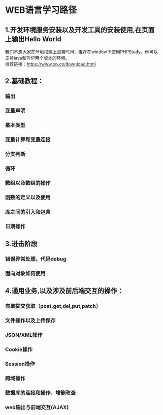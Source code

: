 # WEB语言学习路径

## 1.开发环境服务安装以及开发工具的安装使用,在页面上输出Hello  World     
我们不想大家在环境搭建上浪费时间，推荐在window下使用PHPStudy，他可以支持java和PHP两个版本的环境。  
推荐链接：https://www.xp.cn/download.html  

## 2.基础教程：  
### 输出
### 变量声明
### 基本类型
### 变量计算和变量连接
### 分支判断
### 循环
### 数组以及数组的操作
### 函数的定义以及使用
### 库之间的引入和包含
### 日期操作

## 3.进击阶段

### 错误异常处理，代码debug
### 面向对象如何使用

## 4.通用业务,以及涉及前后端交互的操作：  

### 表单提交获取（post,get,del,put,patch）  
### 文件操作以及上传保存    
### JSON/XML操作  
### Cookie操作  
### Session操作  
### 跨域操作  

### 数据库的连接和操作，增删改查  
### web输出与前端交互(AJAX)  
